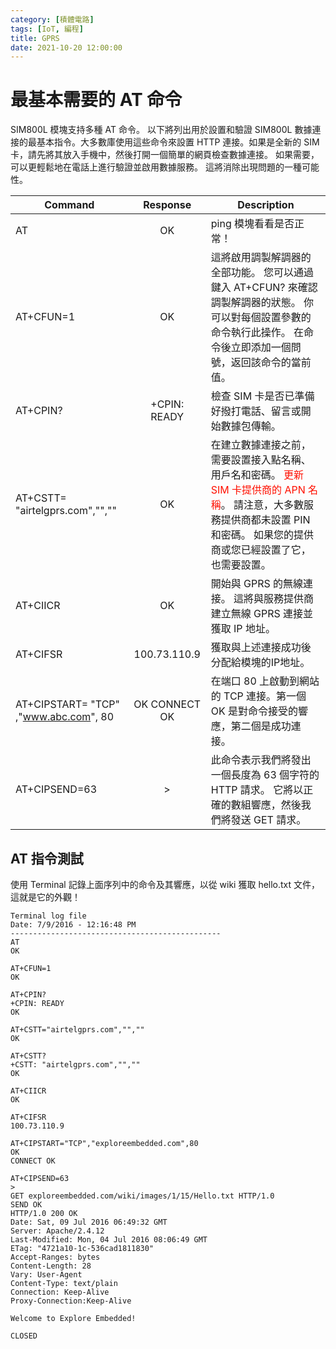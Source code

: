 ```yaml
---
category: [積體電路]
tags: [IoT, 編程]
title: GPRS
date: 2021-10-20 12:00:00
---
```

# 最基本需要的 AT 命令

SIM800L 模塊支持多種 AT 命令。 以下將列出用於設置和驗證 SIM800L 數據連接的最基本指令。大多數庫使用這些命令來設置 HTTP 連接。如果是全新的 SIM 卡，請先將其放入手機中，然後打開一個簡單的網頁檢查數據連接。 如果需要，可以更輕鬆地在電話上進行驗證並啟用數據服務。 這將消除出現問題的一種可能性。

|Command|	Response|	Description|
|---|:---:|---|
|AT|	OK|	ping 模塊看看是否正常！|
|AT+CFUN=1|	OK	|這將啟用調製解調器的全部功能。 您可以通過鍵入 AT+CFUN? 來確認調製解調器的狀態。 你可以對每個設置參數的命令執行此操作。 在命令後立即添加一個問號，返回該命令的當前值。|
|AT+CPIN?|	+CPIN: READY|	檢查 SIM 卡是否已準備好撥打電話、留言或開始數據包傳輸。|
|AT+CSTT= "airtelgprs.com","",""	|OK|	在建立數據連接之前，需要設置接入點名稱、用戶名和密碼。 <font color="#FF1000">更新 SIM 卡提供商的 APN 名稱</font>。 請注意，大多數服務提供商都未設置 PIN 和密碼。 如果您的提供商或您已經設置了它，也需要設置。|
|AT+CIICR|	OK	|開始與 GPRS 的無線連接。 這將與服務提供商建立無線 GPRS 連接並獲取 IP 地址。|
|AT+CIFSR|	100.73.110.9|	獲取與上述連接成功後分配給模塊的IP地址。|
|AT+CIPSTART= "TCP" ,"www.abc.com", 80|	OK CONNECT OK	|在端口 80 上啟動到網站的 TCP 連接。第一個 OK 是對命令接受的響應，第二個是成功連接。|
|AT+CIPSEND=63|	>|	此命令表示我們將發出一個長度為 63 個字符的 HTTP 請求。 它將以正確的數組響應，然後我們將發送 GET 請求。|

## AT 指令測試

使用 Terminal 記錄上面序列中的命令及其響應，以從 wiki 獲取 hello.txt 文件，這就是它的外觀！

```shell
Terminal log file
Date: 7/9/2016 - 12:16:48 PM
-----------------------------------------------
AT
OK

AT+CFUN=1
OK

AT+CPIN?
+CPIN: READY
OK

AT+CSTT="airtelgprs.com","",""
OK

AT+CSTT?
+CSTT: "airtelgprs.com","",""
OK

AT+CIICR
OK

AT+CIFSR
100.73.110.9

AT+CIPSTART="TCP","exploreembedded.com",80
OK
CONNECT OK

AT+CIPSEND=63
> 
GET exploreembedded.com/wiki/images/1/15/Hello.txt HTTP/1.0
SEND OK
HTTP/1.0 200 OK
Date: Sat, 09 Jul 2016 06:49:32 GMT
Server: Apache/2.4.12
Last-Modified: Mon, 04 Jul 2016 08:06:49 GMT
ETag: "4721a10-1c-536cad1811830"
Accept-Ranges: bytes
Content-Length: 28
Vary: User-Agent
Content-Type: text/plain
Connection: Keep-Alive
Proxy-Connection:Keep-Alive

Welcome to Explore Embedded!

CLOSED
```